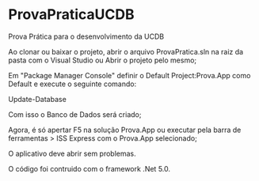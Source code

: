 # ProvaPraticaUCDB
Prova Prática para o desenvolvimento da UCDB

Ao clonar ou baixar o projeto, abrir o arquivo ProvaPratica.sln na raiz da pasta com o Visual Studio ou Abrir o projeto pelo mesmo;

Em "Package Manager Console" definir o Default Project:Prova.App como Default e execute o seguinte comando:

Update-Database

Com isso o Banco de Dados será criado;

Agora, é só apertar F5 na solução Prova.App ou executar pela barra de ferramentas > ISS Express com o Prova.App selecionado;

O aplicativo deve abrir sem problemas.

O código foi contruido com o framework .Net 5.0.
